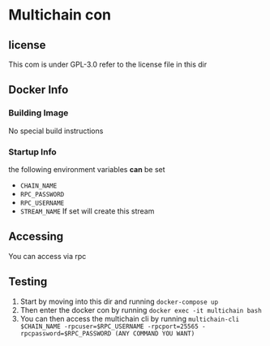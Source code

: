 # Multichain con

## license
This com is under GPL-3.0 refer to the license file in this dir

## Docker Info

### Building Image
No special build instructions

### Startup Info
the following environment variables **can** be set 
* `CHAIN_NAME`
* `RPC_PASSWORD`
* `RPC_USERNAME`
* `STREAM_NAME` If set will create this stream


## Accessing

You can access via rpc

## Testing

1. Start by moving into this dir and running ```docker-compose up```
2. Then enter the docker con by running ```docker exec -it multichain bash```
3. You can then access the multichain cli by running ```multichain-cli $CHAIN_NAME -rpcuser=$RPC_USERNAME -rpcport=25565 -rpcpassword=$RPC_PASSWORD (ANY COMMAND YOU WANT)```